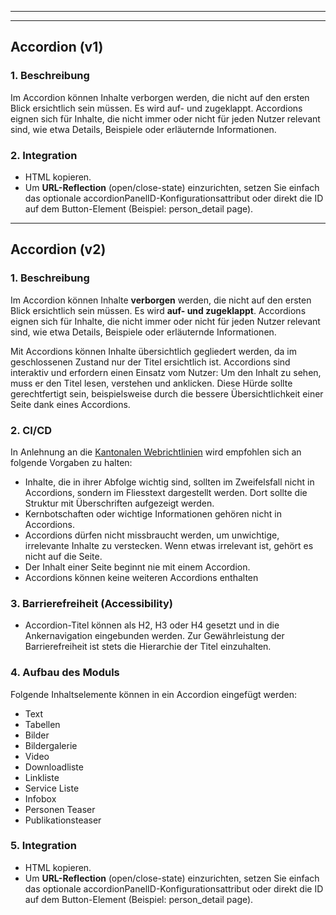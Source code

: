 
---
---
## Accordion (v1)
### 1. Beschreibung
Im Accordion können Inhalte verborgen werden, die nicht auf den ersten Blick ersichtlich sein müssen. Es wird auf- und zugeklappt. Accordions eignen sich für Inhalte, die nicht immer oder nicht für jeden Nutzer relevant sind, wie etwa Details, Beispiele oder erläuternde Informationen. 


### 2. Integration
<ul>
<li>HTML kopieren.

<li>Um <b>URL-Reflection</b> (open/close-state) einzurichten, setzen Sie einfach das optionale accordionPanelID-Konfigurationsattribut oder direkt die ID auf dem Button-Element (Beispiel: person_detail page).
</ul>

---

## Accordion (v2)
### 1. Beschreibung
Im Accordion können Inhalte **verborgen** werden, die nicht auf den ersten Blick ersichtlich sein müssen. Es wird **auf- und zugeklappt**. Accordions eignen sich für Inhalte, die nicht immer oder nicht für jeden Nutzer relevant sind, wie etwa Details, Beispiele oder erläuternde Informationen. 

Mit Accordions können Inhalte übersichtlich gegliedert werden, da im geschlossenen Zustand nur der Titel ersichtlich ist. Accordions sind interaktiv und erfordern einen Einsatz vom Nutzer: Um den Inhalt zu sehen, muss er den Titel lesen, verstehen und anklicken. Diese Hürde sollte gerechtfertigt sein, beispielsweise durch die bessere Übersichtlichkeit einer Seite dank eines Accordions.


### 2. CI/CD
In Anlehnung an die [Kantonalen Webrichtlinien](https://we.one-inside.com/confluence/pages/viewpage.action?pageId=185387326#id-%C3%9Cberuns-Vorgaben) wird empfohlen sich an folgende Vorgaben zu halten:
<ul>
<li>Inhalte, die in ihrer Abfolge wichtig sind, sollten im Zweifelsfall nicht in Accordions, sondern im Fliesstext dargestellt werden. Dort sollte die Struktur mit Überschriften aufgezeigt werden.
<li>Kernbotschaften oder wichtige Informationen gehören nicht in Accordions.
<li>Accordions dürfen nicht missbraucht werden, um unwichtige, irrelevante Inhalte zu verstecken. Wenn etwas irrelevant ist, gehört es nicht auf die Seite.
<li>Der Inhalt einer Seite beginnt nie mit einem Accordion.
<li>Accordions können keine weiteren Accordions enthalten
</ul>

### 3. Barrierefreiheit (Accessibility)
- Accordion-Titel können als H2, H3 oder H4 gesetzt und in die Ankernavigation eingebunden werden. Zur Gewährleistung der Barrierefreiheit ist stets die Hierarchie der Titel einzuhalten.

### 4. Aufbau des Moduls
Folgende Inhaltselemente können in ein Accordion eingefügt werden:
<ul>
<li>Text
<li>Tabellen
<li>Bilder
<li>Bildergalerie
<li>Video
<li>Downloadliste
<li>Linkliste
<li>Service Liste
<li>Infobox
<li>Personen Teaser
<li>Publikationsteaser
</ul>

### 5. Integration

<ul>
<li>HTML kopieren.

<li>Um <b>URL-Reflection</b> (open/close-state) einzurichten, setzen Sie einfach das optionale accordionPanelID-Konfigurationsattribut oder direkt die ID auf dem Button-Element (Beispiel: person_detail page).
</ul>